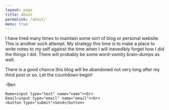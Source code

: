 ```yaml
---
layout: page
title: About
permalink: /about/
menu: true
---
```

I have tried many times to maintain some sort of blog or personal website. This is another such attempt. My strategy this time is to make a place to write notes to my self against the time when I will inevedibly forget how I did the things I did. There will probably be some word-vomity brain-dumps as well. 

There is a good chance this blog will be abandoned not very long after my third post or so. Let the countdown begin!

-Ben

<form action="https://getform.io/f/3709f960-4951-4882-833f-0065446401df" method="POST">

    Name<input type="text" name="name"><br>
    Email<input type="email" name="email"><br>
    <button type="submit">Send</button>

</form>